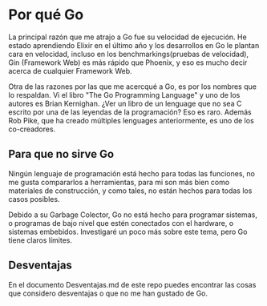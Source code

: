 # Por qué Go

La principal razón que me atrajo a Go fue su velocidad de ejecución. He estado aprendiendo Elixir en 
el último año y los desarrollos en Go le plantan cara en velocidad, incluso en los benchmarkings(pruebas de velocidad), Gin (Framework Web) es más rápido que Phoenix, y eso es mucho decir acerca de cualquier Framework Web.

Otra de las razones por las que me acercqué a Go, es por los nombres que lo respaldan. Vi el libro "The Go Programming Language" y uno de los autores es Brian Kernighan. ¿Ver un libro de un lenguage que no sea C escrito por una de las leyendas de la programación? Eso es raro. Además Rob Pike, que ha creado múltiples lenguages anteriormente, es uno de los co-creadores.

## Para que no sirve Go

Ningún lenguaje de programación está hecho para todas las funciones, no me gusta compararlos a herramientas, para mi son más bien como materiales de construcción, y como tales, no están hechos para todas los casos posibles.

Debido a su Garbage Colector, Go no está hecho para programar sistemas, o programas de bajo nivel que estén conectados con el hardware, o sistemas embebidos. Investigaré un poco más sobre este tema, pero Go tiene claros límites.


## Desventajas

En el documento Desventajas.md de este repo puedes encontrar las cosas que considero desventajas o que no me han gustado de Go.
